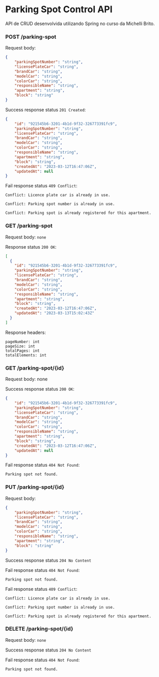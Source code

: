 # Parking Spot Control API

API de CRUD desenvolvida utilizando Spring no curso da Michelli Brito.

### POST /parking-spot

Request body:

```json
{
    "parkingSpotNumber": "string",
    "licensePlateCar": "string",
    "brandCar": "string",
    "modelCar": "string",
    "colorCar": "string",
    "responsibleName": "string",
    "apartment": "string",
    "block": "string"
}
```

Success response status ```201 Created```:

```json
{
    "id": "921545b6-3201-4b1d-9f32-326773391fc9",
    "parkingSpotNumber": "string",
    "licensePlateCar": "string",
    "brandCar": "string",
    "modelCar": "string",
    "colorCar": "string",
    "responsibleName": "string",
    "apartment": "string",
    "block": "string",
    "createdAt": "2023-03-12T16:47:06Z",
    "updatedAt": null
}
```

Fail response status ```409 Conflict```:

```
Conflict: Licence plate car is already in use.
```

```
Conflict: Parking spot number is already in use.
```

```
Conflict: Parking spot is already registered for this apartment.
```

### GET /parking-spot

Request body: ```none```

Response status ```200 OK```:

```json
[
  {
    "id": "921545b6-3201-4b1d-9f32-326773391fc9",
    "parkingSpotNumber": "string",
    "licensePlateCar": "string",
    "brandCar": "string",
    "modelCar": "string",
    "colorCar": "string",
    "responsibleName": "string",
    "apartment": "string",
    "block": "string",
    "createdAt": "2023-03-12T16:47:06Z",
    "updatedAt": "2023-03-13T15:02:43Z"
  }
]
```

Response headers:

```
pageNumber: int
pageSize: int
totalPages: int
totalElements: int
```

### GET /parking-spot/{id}

Request body: none

Success response status ```200 OK```:

```json
{
    "id": "921545b6-3201-4b1d-9f32-326773391fc9",
    "parkingSpotNumber": "string",
    "licensePlateCar": "string",
    "brandCar": "string",
    "modelCar": "string",
    "colorCar": "string",
    "responsibleName": "string",
    "apartment": "string",
    "block": "string",
    "createdAt": "2023-03-12T16:47:06Z",
    "updatedAt": null
}
```

Fail response status ```404 Not Found```:

```
Parking spot not found.
```

### PUT /parking-spot/{id}

Request body:

```json
{
    "parkingSpotNumber": "string",
    "licensePlateCar": "string",
    "brandCar": "string",
    "modelCar": "string",
    "colorCar": "string",
    "responsibleName": "string",
    "apartment": "string",
    "block": "string"
}
```

Success response status ```204 No Content```

Fail response status ```404 Not Found```:

```
Parking spot not found.
```

Fail response status ```409 Conflict```:

```
Conflict: Licence plate car is already in use.
```

```
Conflict: Parking spot number is already in use.
```

```
Conflict: Parking spot is already registered for this apartment.
```

### DELETE /parking-spot/{id}

Request body: ```none```

Success response status ```204 No Content```

Fail response status ```404 Not Found```:

```
Parking spot not found.
```
